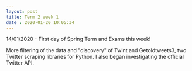 ```yaml
---
layout: post
title: Term 2 week 1
date : 2020-01-20 10:05:34
---
```


14/01/2020 - First day of Spring Term and Exams this week!

More filtering of the data and "discovery" of Twint and Getoldtweets3, two Twitter scraping libraries for Python. I also began investigating the official Twitter API.